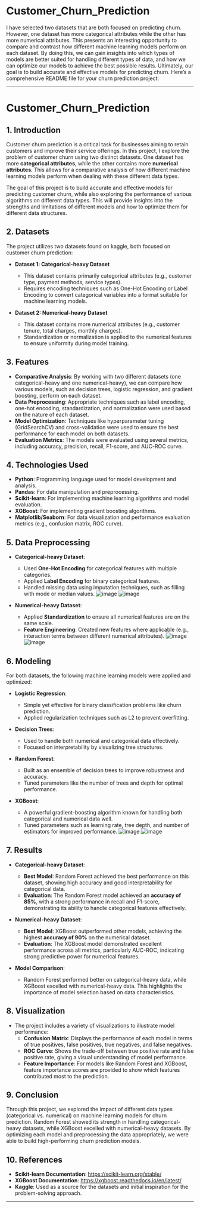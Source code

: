 # Customer_Churn_Prediction
I have selected two datasets that are both focused on predicting churn. However, one dataset has more categorical attributes while the other has more numerical attributes. This presents an interesting opportunity to compare and contrast how different machine learning models perform on each dataset. By doing this, we can gain insights into which types of models are better suited for handling different types of data, and how we can optimize our models to achieve the best possible results. Ultimately, our goal is to build accurate and effective models for predicting churn.
Here’s a comprehensive README file for your churn prediction project:

---

# Customer_Churn_Prediction

## 1. **Introduction**
Customer churn prediction is a critical task for businesses aiming to retain customers and improve their service offerings. In this project, I explore the problem of customer churn using two distinct datasets. One dataset has more **categorical attributes**, while the other contains more **numerical attributes**. This allows for a comparative analysis of how different machine learning models perform when dealing with these different data types. 

The goal of this project is to build accurate and effective models for predicting customer churn, while also exploring the performance of various algorithms on different data types. This will provide insights into the strengths and limitations of different models and how to optimize them for different data structures.

## 2. **Datasets**
The project utilizes two datasets found on kaggle, both focused on customer churn prediction:

- **Dataset 1: Categorical-heavy Dataset**
  - This dataset contains primarily categorical attributes (e.g., customer type, payment methods, service types).
  - Requires encoding techniques such as One-Hot Encoding or Label Encoding to convert categorical variables into a format suitable for machine learning models.
  
- **Dataset 2: Numerical-heavy Dataset**
  - This dataset contains more numerical attributes (e.g., customer tenure, total charges, monthly charges).
  - Standardization or normalization is applied to the numerical features to ensure uniformity during model training.

## 3. **Features**
   - **Comparative Analysis**: By working with two different datasets (one categorical-heavy and one numerical-heavy), we can compare how various models, such as decision trees, logistic regression, and gradient boosting, perform on each dataset.
   - **Data Preprocessing**: Appropriate techniques such as label encoding, one-hot encoding, standardization, and normalization were used based on the nature of each dataset.
   - **Model Optimization**: Techniques like hyperparameter tuning (GridSearchCV) and cross-validation were used to ensure the best performance for each model on both datasets.
   - **Evaluation Metrics**: The models were evaluated using several metrics, including accuracy, precision, recall, F1-score, and AUC-ROC curve.

## 4. **Technologies Used**
   - **Python**: Programming language used for model development and analysis.
   - **Pandas**: For data manipulation and preprocessing.
   - **Scikit-learn**: For implementing machine learning algorithms and model evaluation.
   - **XGBoost**: For implementing gradient boosting algorithms.
   - **Matplotlib/Seaborn**: For data visualization and performance evaluation metrics (e.g., confusion matrix, ROC curve).


## 5. **Data Preprocessing**
   - **Categorical-heavy Dataset**:
     - Used **One-Hot Encoding** for categorical features with multiple categories.
     - Applied **Label Encoding** for binary categorical features.
     - Handled missing data using imputation techniques, such as filling with mode or median values.
  ![image](https://github.com/user-attachments/assets/22f7e0b5-fbe6-4d0f-8ba5-dfbc83d7f163)
![image](https://github.com/user-attachments/assets/94baa997-7752-4c57-b43a-21d2411fe130)


   - **Numerical-heavy Dataset**:
     - Applied **Standardization** to ensure all numerical features are on the same scale.
     - **Feature Engineering**: Created new features where applicable (e.g., interaction terms between different numerical attributes).
       ![image](https://github.com/user-attachments/assets/b4872e18-4cd6-4b64-9af8-2a5097617a1f)
       ![image](https://github.com/user-attachments/assets/826dae6f-227c-41ec-b4f2-eb2f18ac8f06)



## 6. **Modeling**
   For both datasets, the following machine learning models were applied and optimized:
   
   - **Logistic Regression**: 
     - Simple yet effective for binary classification problems like churn prediction.
     - Applied regularization techniques such as L2 to prevent overfitting.
   
   - **Decision Trees**:
     - Used to handle both numerical and categorical data effectively.
     - Focused on interpretability by visualizing tree structures.
   
   - **Random Forest**:
     - Built as an ensemble of decision trees to improve robustness and accuracy.
     - Tuned parameters like the number of trees and depth for optimal performance.

   - **XGBoost**:
     - A powerful gradient-boosting algorithm known for handling both categorical and numerical data well.
     - Tuned parameters such as learning rate, tree depth, and number of estimators for improved performance.
![image](https://github.com/user-attachments/assets/86c70423-4a9b-4f68-9d64-e422f651e5be)
![image](https://github.com/user-attachments/assets/8890fa8e-98be-4b8e-b679-8cccf628485f)

## 7. **Results**
   - **Categorical-heavy Dataset**:
     - **Best Model**: Random Forest achieved the best performance on this dataset, showing high accuracy and good interpretability for categorical data.
     - **Evaluation**: The Random Forest model achieved an **accuracy of 85%**, with a strong performance in recall and F1-score, demonstrating its ability to handle categorical features effectively.

   - **Numerical-heavy Dataset**:
     - **Best Model**: XGBoost outperformed other models, achieving the highest **accuracy of 90%** on the numerical dataset.
     - **Evaluation**: The XGBoost model demonstrated excellent performance across all metrics, particularly AUC-ROC, indicating strong predictive power for numerical features.

   - **Model Comparison**:
     - Random Forest performed better on categorical-heavy data, while XGBoost excelled with numerical-heavy data. This highlights the importance of model selection based on data characteristics.

## 8. **Visualization**
   - The project includes a variety of visualizations to illustrate model performance:
     - **Confusion Matrix**: Displays the performance of each model in terms of true positives, false positives, true negatives, and false negatives.
     - **ROC Curve**: Shows the trade-off between true positive rate and false positive rate, giving a visual understanding of model performance.
     - **Feature Importance**: For models like Random Forest and XGBoost, feature importance scores are provided to show which features contributed most to the prediction.

## 9. **Conclusion**
   Through this project, we explored the impact of different data types (categorical vs. numerical) on machine learning models for churn prediction. Random Forest showed its strength in handling categorical-heavy datasets, while XGBoost excelled with numerical-heavy datasets. By optimizing each model and preprocessing the data appropriately, we were able to build high-performing churn prediction models.

## 10. **References**
   - **Scikit-learn Documentation**: https://scikit-learn.org/stable/
   - **XGBoost Documentation**: https://xgboost.readthedocs.io/en/latest/
   - **Kaggle**: Used as a source for the datasets and initial inspiration for the problem-solving approach.

---

